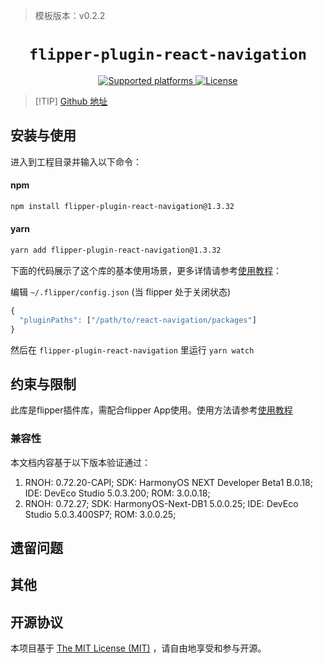 > 模板版本：v0.2.2

<p align="center">
  <h1 align="center"> <code>flipper-plugin-react-navigation</code> </h1>
</p>
<p align="center">
    <a href="https://github.com/react-navigation/react-navigation/tree/6.x/packages/flipper-plugin-react-navigation">
        <img src="https://img.shields.io/badge/platforms-android%20|%20ios%20|%20harmony%20-lightgrey.svg" alt="Supported platforms" />
    </a>
    <a href="https://github.com/react-navigation/react-navigation/blob/6.x/packages/flipper-plugin-react-navigation/LICENSE">
        <img src="https://img.shields.io/badge/license-MIT-green.svg" alt="License" />
    </a>
</p>

> [!TIP] [Github 地址](https://github.com/react-navigation/react-navigation/tree/6.x/packages/flipper-plugin-react-navigation)

## 安装与使用

进入到工程目录并输入以下命令：

<!-- tabs:start -->

#### **npm**

```bash
npm install flipper-plugin-react-navigation@1.3.32
```

#### **yarn**

```bash
yarn add flipper-plugin-react-navigation@1.3.32
```


下面的代码展示了这个库的基本使用场景，更多详情请参考[使用教程](https://github.com/react-navigation/react-navigation/tree/6.x/packages/flipper-plugin-react-navigation)：

编辑 `~/.flipper/config.json` (当 flipper 处于关闭状态)
```js
{
  "pluginPaths": ["/path/to/react-navigation/packages"]
}
```
然后在 `flipper-plugin-react-navigation` 里运行 `yarn watch`


## 约束与限制
此库是flipper插件库，需配合flipper App使用。使用方法请参考[使用教程](https://github.com/react-navigation/react-navigation/tree/6.x/packages/flipper-plugin-react-navigation)

### 兼容性

本文档内容基于以下版本验证通过：

1. RNOH: 0.72.20-CAPI; SDK: HarmonyOS NEXT Developer Beta1 B.0.18; IDE: DevEco Studio 5.0.3.200; ROM: 3.0.0.18;
2. RNOH: 0.72.27; SDK: HarmonyOS-Next-DB1 5.0.0.25; IDE: DevEco Studio 5.0.3.400SP7; ROM: 3.0.0.25;

## 遗留问题

## 其他

## 开源协议

本项目基于 [The MIT License (MIT)](https://github.com/react-navigation/react-navigation/blob/6.x/packages/flipper-plugin-react-navigation/LICENSE) ，请自由地享受和参与开源。

